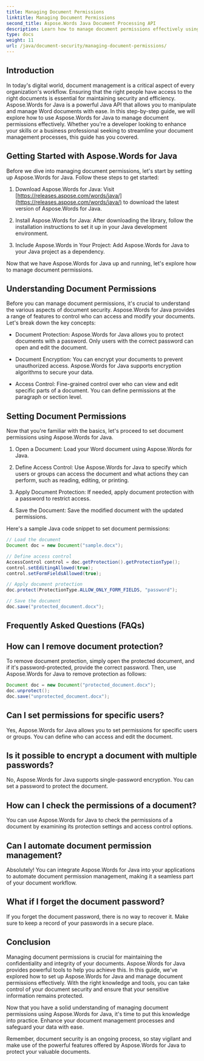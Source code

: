 ```yaml
---
title: Managing Document Permissions
linktitle: Managing Document Permissions
second_title: Aspose.Words Java Document Processing API
description: Learn how to manage document permissions effectively using Aspose.Words for Java. This comprehensive guide provides step-by-step instructions and source code examples.
type: docs
weight: 11
url: /java/document-security/managing-document-permissions/
---
```


## Introduction

In today's digital world, document management is a critical aspect of every organization's workflow. Ensuring that the right people have access to the right documents is essential for maintaining security and efficiency. Aspose.Words for Java is a powerful Java API that allows you to manipulate and manage Word documents with ease. In this step-by-step guide, we will explore how to use Aspose.Words for Java to manage document permissions effectively. Whether you're a developer looking to enhance your skills or a business professional seeking to streamline your document management processes, this guide has you covered.

## Getting Started with Aspose.Words for Java

Before we dive into managing document permissions, let's start by setting up Aspose.Words for Java. Follow these steps to get started:

1. Download Aspose.Words for Java: Visit [https://releases.aspose.com/words/java/](https://releases.aspose.com/words/java/) to download the latest version of Aspose.Words for Java.

2. Install Aspose.Words for Java: After downloading the library, follow the installation instructions to set it up in your Java development environment.

3. Include Aspose.Words in Your Project: Add Aspose.Words for Java to your Java project as a dependency.

Now that we have Aspose.Words for Java up and running, let's explore how to manage document permissions.

## Understanding Document Permissions

Before you can manage document permissions, it's crucial to understand the various aspects of document security. Aspose.Words for Java provides a range of features to control who can access and modify your documents. Let's break down the key concepts:

- Document Protection: Aspose.Words for Java allows you to protect documents with a password. Only users with the correct password can open and edit the document.

- Document Encryption: You can encrypt your documents to prevent unauthorized access. Aspose.Words for Java supports encryption algorithms to secure your data.

- Access Control: Fine-grained control over who can view and edit specific parts of a document. You can define permissions at the paragraph or section level.

## Setting Document Permissions

Now that you're familiar with the basics, let's proceed to set document permissions using Aspose.Words for Java.

1. Open a Document: Load your Word document using Aspose.Words for Java.

2. Define Access Control: Use Aspose.Words for Java to specify which users or groups can access the document and what actions they can perform, such as reading, editing, or printing.

3. Apply Document Protection: If needed, apply document protection with a password to restrict access.

4. Save the Document: Save the modified document with the updated permissions.

Here's a sample Java code snippet to set document permissions:

```java
// Load the document
Document doc = new Document("sample.docx");

// Define access control
AccessControl control = doc.getProtection().getProtectionType();
control.setEditingAllowed(true);
control.setFormFieldsAllowed(true);

// Apply document protection
doc.protect(ProtectionType.ALLOW_ONLY_FORM_FIELDS, "password");

// Save the document
doc.save("protected_document.docx");
```

## Frequently Asked Questions (FAQs)

## How can I remove document protection?

To remove document protection, simply open the protected document, and if it's password-protected, provide the correct password. Then, use Aspose.Words for Java to remove protection as follows:

```java
Document doc = new Document("protected_document.docx");
doc.unprotect();
doc.save("unprotected_document.docx");
```

## Can I set permissions for specific users?

Yes, Aspose.Words for Java allows you to set permissions for specific users or groups. You can define who can access and edit the document.

## Is it possible to encrypt a document with multiple passwords?

No, Aspose.Words for Java supports single-password encryption. You can set a password to protect the document.

## How can I check the permissions of a document?

You can use Aspose.Words for Java to check the permissions of a document by examining its protection settings and access control options.

## Can I automate document permission management?

Absolutely! You can integrate Aspose.Words for Java into your applications to automate document permission management, making it a seamless part of your document workflow.

## What if I forget the document password?

If you forget the document password, there is no way to recover it. Make sure to keep a record of your passwords in a secure place.

## Conclusion

Managing document permissions is crucial for maintaining the confidentiality and integrity of your documents. Aspose.Words for Java provides powerful tools to help you achieve this. In this guide, we've explored how to set up Aspose.Words for Java and manage document permissions effectively. With the right knowledge and tools, you can take control of your document security and ensure that your sensitive information remains protected.

Now that you have a solid understanding of managing document permissions using Aspose.Words for Java, it's time to put this knowledge into practice. Enhance your document management processes and safeguard your data with ease.

Remember, document security is an ongoing process, so stay vigilant and make use of the powerful features offered by Aspose.Words for Java to protect your valuable documents.